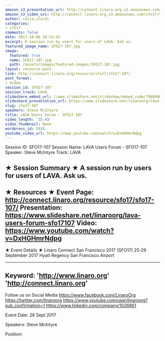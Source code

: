 ```yaml
---
amazon_s3_presentation_url: http://connect.linaro.org.s3.amazonaws.com/sfo17/Presentations/SFO17-107.pdf
amazon_s3_video_url: http://connect.linaro.org.s3.amazonaws.com/sfo17/Videos/SFO17-107%20LAVA%20Users%20Forum.mp4
author: celia.ilardi
categories:
- sfo17
comments: false
date: 2017-10-06 16:53:43
excerpt: A session run by users for users of LAVA. Ask us.
featured_image_name: SFO17-107.jpg
image:
  featured: true
  name: SFO17-107.jpg
  path: /assets/images/featured-images/SFO17-107.jpg
layout: resource-post
link: http://connect.linaro.org/resource/sfo17/sfo17-107/
post_format:
- Video
session_id: SFO17-107
session_track: LAVA
slideshare_embed_url: //www.slideshare.net/slideshow/embed_code/79884068
slideshare_presentation_url: https://www.slideshare.net/linaroorg/lava-users-forum-sfo17107
slug: sfo17-107
speakers: Steve McIntyre
title: LAVA Users Forum - SFO17-107
video_length: '25:43'
video_thumbnail: None
wordpress_id: 5928
youtube_video_url: https://www.youtube.com/watch?v=DxHGHmrNdpg
---
```


Session ID: SFO17-107
Session Name: LAVA Users Forum - SFO17-107
Speaker: Steve McIntyre 
Track: LAVA


★ Session Summary ★
A session run by users for users of LAVA. Ask us.
---------------------------------------------------
★ Resources ★
Event Page: http://connect.linaro.org/resource/sfo17/sfo17-107/
Presentation: https://www.slideshare.net/linaroorg/lava-users-forum-sfo17107
Video: https://www.youtube.com/watch?v=DxHGHmrNdpg
 ---------------------------------------------------

★ Event Details ★
Linaro Connect San Francisco 2017 (SFO17)
25-29 September 2017
Hyatt Regency San Francisco Airport

---------------------------------------------------
Keyword: 
'http://www.linaro.org'
'http://connect.linaro.org'
---------------------------------------------------
Follow us on Social Media
https://www.facebook.com/LinaroOrg
https://twitter.com/linaroorg
https://www.youtube.com/user/linaroorg?sub_confirmation=1
https://www.linkedin.com/company/1026961

Event Date: 26 Sept 2017

Speakers: Steve McIntyre

Position: